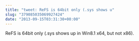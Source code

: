 ```yaml
---
title: "tweet: ReFS is 64bit only (.sys shows u"
slug: "379085035069927424"
date: "2013-09-15T03:31:30+00:00"
---
```

ReFS is 64bit only (.sys shows up in Win8.1 x64, but not x86).